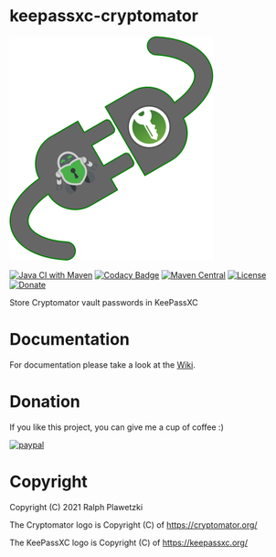 # keepassxc-cryptomator
![keepassxc-cryptomator](keepassxc-cryptomator.svg)

[![Java CI with Maven](https://github.com/purejava/keepassxc-cryptomator/workflows/Java%20CI%20with%20Maven/badge.svg)](https://github.com/purejava/keepassxc-cryptomator/actions?query=workflow%3A%22Java+CI+with+Maven%22)
[![Codacy Badge](https://api.codacy.com/project/badge/Grade/f092de6bfd99450f8a9a2766ed01c3c1)](https://app.codacy.com/gh/purejava/keepassxc-cryptomator?utm_source=github.com&utm_medium=referral&utm_content=purejava/keepassxc-cryptomator&utm_campaign=Badge_Grade_Settings)
[![Maven Central](https://img.shields.io/maven-central/v/org.purejava/keepassxc-cryptomator.svg?label=Maven%20Central)](https://search.maven.org/search?q=g:%22org.purejava%22%20AND%20a:%22keepassxc-cryptomator%22)
[![License](https://img.shields.io/github/license/purejava/keepassxc-cryptomator.svg)](https://github.com/purejava/keepassxc-cryptomator/blob/master/LICENSE)
[![Donate](https://img.shields.io/badge/Donate-PayPal-green.svg)](https://www.paypal.com/donate?hosted_button_id=XVX9ZM7WE4ANL)

Store Cryptomator vault passwords in KeePassXC

# Documentation
For documentation please take a look at the [Wiki](https://github.com/purejava/keepassxc-cryptomator/wiki).

# Donation
If you like this project, you can give me a cup of coffee :)

[![paypal](https://www.paypalobjects.com/en_US/i/btn/btn_donateCC_LG.gif)](https://www.paypal.com/donate?hosted_button_id=XVX9ZM7WE4ANL)

# Copyright
Copyright (C) 2021 Ralph Plawetzki

The Cryptomator logo is Copyright (C) of https://cryptomator.org/

The KeePassXC logo is Copyright (C) of https://keepassxc.org/
